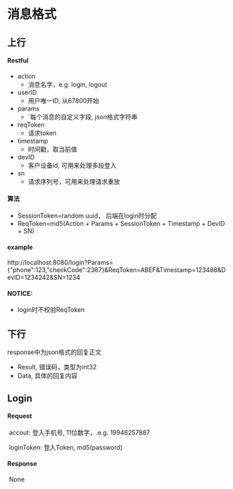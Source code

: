 # 消息格式

## 上行
#### Restful
- action
  - 消息名字，e.g. login, logout
- userID
  - 用户唯一ID, 从67800开始
- params
  - `每个消息的自定义字段, json格式字符串
- reqToken
  - 请求token
- timestamp
  - 时间戳，取当前值
- devID
  - 客户设备id, 可用来处理多段登入
- sn
  - 请求序列号，可用来处理请求重放

####  算法
- SessionToken=random uuid， 后端在login时分配
- ReqToken=md5(Action + Params + SessionToken + Timestamp + DevID + SN)
#### example

http://localhost:8080/login?Params={"phone":123,"checkCode":2387}&ReqToken=ABEF&Timestamp=123488&DevID=1234242&SN=1234

#### NOTICE:
- login时不校验ReqToken

## 下行
response中为json格式的回复正文

- Result, 错误码，类型为int32
- Data, 具体的回复内容

## Login

#### Request

​	accout: 登入手机号, 11位数字，.e.g. 19946257887

​	loginToken: 登入Token, md5(password)

#### Response

​	None